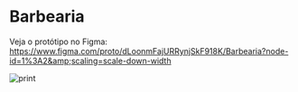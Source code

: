# Barbearia
Veja o protótipo no Figma: https://www.figma.com/proto/dLoonmFajURRynjSkF918K/Barbearia?node-id=1%3A2&amp;scaling=scale-down-width

![print](https://user-images.githubusercontent.com/50744385/84582504-5d135f00-adc3-11ea-8d2d-587c83e12ab8.png)
